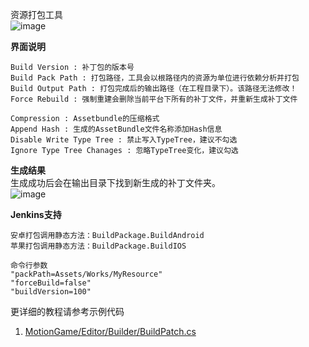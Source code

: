 
资源打包工具  
![image](https://github.com/gmhevinci/MotionFramework/raw/master/Docs/Image/img101.png)

**界面说明**  
```
Build Version : 补丁包的版本号
Build Pack Path : 打包路径，工具会以根路径内的资源为单位进行依赖分析并打包
Build Output Path : 打包完成后的输出路径（在工程目录下）。该路径无法修改！
Force Rebuild : 强制重建会删除当前平台下所有的补丁文件，并重新生成补丁文件

Compression : Assetbundle的压缩格式
Append Hash : 生成的AssetBundle文件名称添加Hash信息
Disable Write Type Tree : 禁止写入TypeTree，建议不勾选
Ignore Type Tree Chanages : 忽略TypeTree变化，建议勾选
```

**生成结果**  
生成成功后会在输出目录下找到新生成的补丁文件夹。  
![image](https://github.com/gmhevinci/MotionFramework/raw/master/Docs/Image/img101_1.png)

**Jenkins支持**
```
安卓打包调用静态方法：BuildPackage.BuildAndroid
苹果打包调用静态方法：BuildPackage.BuildIOS

命令行参数
"packPath=Assets/Works/MyResource"
"forceBuild=false"
"buildVersion=100"
```

更详细的教程请参考示例代码
1. [MotionGame/Editor/Builder/BuildPatch.cs](https://github.com/gmhevinci/MotionFramework/blob/master/Assets/MotionGame/Editor/Builder/BuildPatch.cs)